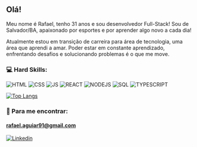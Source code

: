 ## Olá! 

Meu nome é Rafael, tenho 31 anos e sou desenvolvedor Full-Stack! Sou de Salvador/BA, apaixonado por esportes e por aprender algo novo a cada dia!

Atualmente estou em transição de carreira para área de tecnologia, uma área que aprendi a amar. Poder estar em constante aprendizado, enfrentando desafios e solucionando problemas é o que me move.

### 💻 Hard Skills: 

![HTML](https://img.shields.io/badge/HTML5-E34F26?style=for-the-badge&logo=html5&logoColor=white)
![CSS](https://img.shields.io/badge/CSS3-1572B6?style=for-the-badge&logo=css3&logoColor=white)
![JS](https://img.shields.io/badge/JavaScript-323330?style=for-the-badge&logo=javascript&logoColor=white)
![REACT](https://img.shields.io/badge/React-20232A?style=for-the-badge&logo=react&logoColor=white)
![NODEJS](https://img.shields.io/badge/Node.js-339933?style=for-the-badge&logo=nodedotjs&logoColor=white)
![SQL](https://img.shields.io/badge/PostgreSQL-316192?style=for-the-badge&logo=postgresql&logoColor=white)
![TYPESCRIPT](https://img.shields.io/badge/TypeScript-007ACC?style=for-the-badge&logo=typescript&logoColor=white)


[![Top Langs](https://github-readme-stats.vercel.app/api/top-langs/?username=Rmdeaguiar)](https://github.com/Rmdeaguiar/github-readme-stats)

### 🧐 Para me encontrar:

#### rafael.aguiar91@gmail.com
[![Linkedin](https://img.shields.io/badge/LinkedIn-0077B5?style=for-the-badge&logo=linkedin&logoColor=white)](https://www.linkedin.com/in/rafael-maguiar/)
